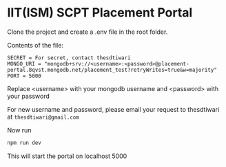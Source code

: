 # IIT(ISM) SCPT Placement Portal

Clone the project and create a .env file in the root folder.

Contents of the file:

```text
SECRET = For secret, contact thesdtiwari
MONGO_URI = "mongodb+srv://<username>:<password>@placement-portal.8qvst.mongodb.net/placement_test?retryWrites=true&w=majority"
PORT = 5000
```

Replace \<username\> with your mongodb username and \<password\> with your password

For new username and password, please email your request to thesdtiwari at `thesdtiwari@gmail.com`

Now run

```bash
npm run dev
```

This will start the portal on localhost 5000
